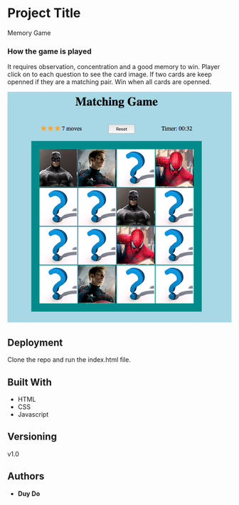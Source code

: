 # Project Title

Memory Game

### How the game is played
It requires observation, concentration and a good memory to win.
Player click on to each question to see the card image.
If two cards are keep openned if they are a matching pair.
Win when all cards are openned.

![](assets/memory.png "Memory Game")

## Deployment

Clone the repo and run the index.html file.

## Built With

* HTML
* CSS
* Javascript

## Versioning
v1.0

## Authors

* **Duy Do**


